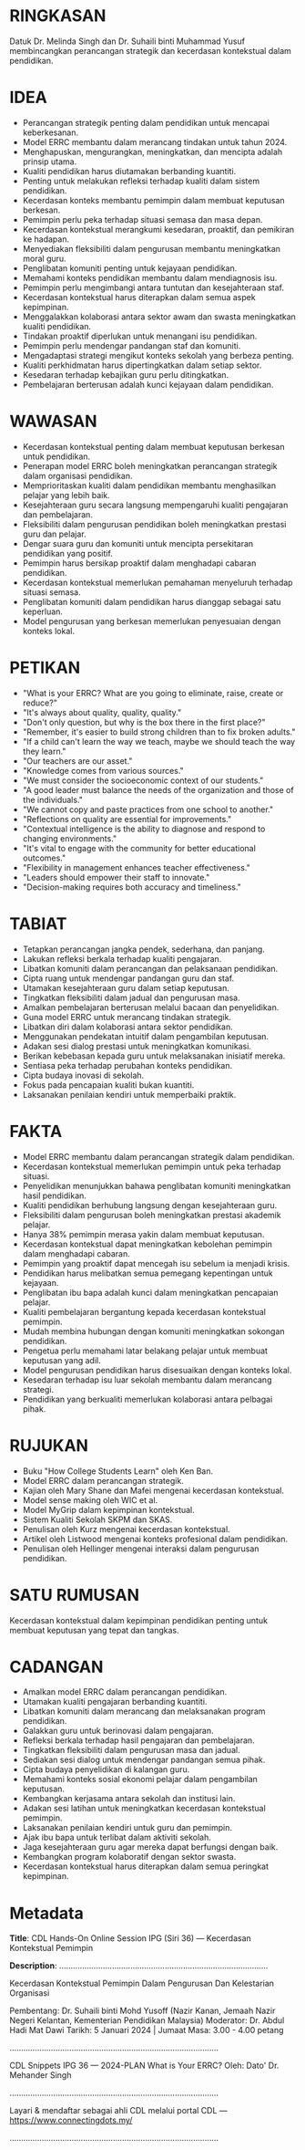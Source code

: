 # RINGKASAN
Datuk Dr. Melinda Singh dan Dr. Suhaili binti Muhammad Yusuf membincangkan perancangan strategik dan kecerdasan kontekstual dalam pendidikan.

# IDEA
- Perancangan strategik penting dalam pendidikan untuk mencapai keberkesanan.
- Model ERRC membantu dalam merancang tindakan untuk tahun 2024.
- Menghapuskan, mengurangkan, meningkatkan, dan mencipta adalah prinsip utama.
- Kualiti pendidikan harus diutamakan berbanding kuantiti.
- Penting untuk melakukan refleksi terhadap kualiti dalam sistem pendidikan.
- Kecerdasan konteks membantu pemimpin dalam membuat keputusan berkesan.
- Pemimpin perlu peka terhadap situasi semasa dan masa depan.
- Kecerdasan kontekstual merangkumi kesedaran, proaktif, dan pemikiran ke hadapan.
- Menyediakan fleksibiliti dalam pengurusan membantu meningkatkan moral guru.
- Penglibatan komuniti penting untuk kejayaan pendidikan.
- Memahami konteks pendidikan membantu dalam mendiagnosis isu.
- Pemimpin perlu mengimbangi antara tuntutan dan kesejahteraan staf.
- Kecerdasan kontekstual harus diterapkan dalam semua aspek kepimpinan.
- Menggalakkan kolaborasi antara sektor awam dan swasta meningkatkan kualiti pendidikan.
- Tindakan proaktif diperlukan untuk menangani isu pendidikan.
- Pemimpin perlu mendengar pandangan staf dan komuniti.
- Mengadaptasi strategi mengikut konteks sekolah yang berbeza penting.
- Kualiti perkhidmatan harus dipertingkatkan dalam setiap sektor.
- Kesedaran terhadap kebajikan guru perlu ditingkatkan.
- Pembelajaran berterusan adalah kunci kejayaan dalam pendidikan.

# WAWASAN
- Kecerdasan kontekstual penting dalam membuat keputusan berkesan untuk pendidikan.
- Penerapan model ERRC boleh meningkatkan perancangan strategik dalam organisasi pendidikan.
- Memprioritaskan kualiti dalam pendidikan membantu menghasilkan pelajar yang lebih baik.
- Kesejahteraan guru secara langsung mempengaruhi kualiti pengajaran dan pembelajaran.
- Fleksibiliti dalam pengurusan pendidikan boleh meningkatkan prestasi guru dan pelajar.
- Dengar suara guru dan komuniti untuk mencipta persekitaran pendidikan yang positif.
- Pemimpin harus bersikap proaktif dalam menghadapi cabaran pendidikan.
- Kecerdasan kontekstual memerlukan pemahaman menyeluruh terhadap situasi semasa.
- Penglibatan komuniti dalam pendidikan harus dianggap sebagai satu keperluan.
- Model pengurusan yang berkesan memerlukan penyesuaian dengan konteks lokal.

# PETIKAN
- "What is your ERRC? What are you going to eliminate, raise, create or reduce?"
- "It's always about quality, quality, quality."
- "Don't only question, but why is the box there in the first place?"
- "Remember, it's easier to build strong children than to fix broken adults."
- "If a child can't learn the way we teach, maybe we should teach the way they learn."
- "Our teachers are our asset."
- "Knowledge comes from various sources."
- "We must consider the socioeconomic context of our students."
- "A good leader must balance the needs of the organization and those of the individuals."
- "We cannot copy and paste practices from one school to another."
- "Reflections on quality are essential for improvements."
- "Contextual intelligence is the ability to diagnose and respond to changing environments."
- "It's vital to engage with the community for better educational outcomes."
- "Flexibility in management enhances teacher effectiveness."
- "Leaders should empower their staff to innovate."
- "Decision-making requires both accuracy and timeliness."

# TABIAT
- Tetapkan perancangan jangka pendek, sederhana, dan panjang.
- Lakukan refleksi berkala terhadap kualiti pengajaran.
- Libatkan komuniti dalam perancangan dan pelaksanaan pendidikan.
- Cipta ruang untuk mendengar pandangan guru dan staf.
- Utamakan kesejahteraan guru dalam setiap keputusan.
- Tingkatkan fleksibiliti dalam jadual dan pengurusan masa.
- Amalkan pembelajaran berterusan melalui bacaan dan penyelidikan.
- Guna model ERRC untuk merancang tindakan strategik.
- Libatkan diri dalam kolaborasi antara sektor pendidikan.
- Menggunakan pendekatan intuitif dalam pengambilan keputusan.
- Adakan sesi dialog prestasi untuk meningkatkan komunikasi.
- Berikan kebebasan kepada guru untuk melaksanakan inisiatif mereka.
- Sentiasa peka terhadap perubahan konteks pendidikan.
- Cipta budaya inovasi di sekolah.
- Fokus pada pencapaian kualiti bukan kuantiti.
- Laksanakan penilaian kendiri untuk memperbaiki praktik.

# FAKTA
- Model ERRC membantu dalam perancangan strategik dalam pendidikan.
- Kecerdasan kontekstual memerlukan pemimpin untuk peka terhadap situasi.
- Penyelidikan menunjukkan bahawa penglibatan komuniti meningkatkan hasil pendidikan.
- Kualiti pendidikan berhubung langsung dengan kesejahteraan guru.
- Fleksibiliti dalam pengurusan boleh meningkatkan prestasi akademik pelajar.
- Hanya 38% pemimpin merasa yakin dalam membuat keputusan.
- Kecerdasan kontekstual dapat meningkatkan kebolehan pemimpin dalam menghadapi cabaran.
- Pemimpin yang proaktif dapat mencegah isu sebelum ia menjadi krisis.
- Pendidikan harus melibatkan semua pemegang kepentingan untuk kejayaan.
- Penglibatan ibu bapa adalah kunci dalam meningkatkan pencapaian pelajar.
- Kualiti pembelajaran bergantung kepada kecerdasan kontekstual pemimpin.
- Mudah membina hubungan dengan komuniti meningkatkan sokongan pendidikan.
- Pengetua perlu memahami latar belakang pelajar untuk membuat keputusan yang adil.
- Model pengurusan pendidikan harus disesuaikan dengan konteks lokal.
- Kesedaran terhadap isu luar sekolah membantu dalam merancang strategi.
- Pendidikan yang berkualiti memerlukan kolaborasi antara pelbagai pihak.

# RUJUKAN
- Buku "How College Students Learn" oleh Ken Ban.
- Model ERRC dalam perancangan strategik.
- Kajian oleh Mary Shane dan Mafei mengenai kecerdasan kontekstual.
- Model sense making oleh WIC et al.
- Model MyGrip dalam kepimpinan kontekstual.
- Sistem Kualiti Sekolah SKPM dan SKAS.
- Penulisan oleh Kurz mengenai kecerdasan kontekstual.
- Artikel oleh Listwood mengenai konteks profesional dalam pendidikan.
- Penulisan oleh Hellinger mengenai interaksi dalam pengurusan pendidikan.

# SATU RUMUSAN
Kecerdasan kontekstual dalam kepimpinan pendidikan penting untuk membuat keputusan yang tepat dan tangkas.

# CADANGAN
- Amalkan model ERRC dalam perancangan pendidikan.
- Utamakan kualiti pengajaran berbanding kuantiti.
- Libatkan komuniti dalam merancang dan melaksanakan program pendidikan.
- Galakkan guru untuk berinovasi dalam pengajaran.
- Refleksi berkala terhadap hasil pengajaran dan pembelajaran.
- Tingkatkan fleksibiliti dalam pengurusan masa dan jadual.
- Sediakan sesi dialog untuk mendengar pandangan semua pihak.
- Cipta budaya penyelidikan di kalangan guru.
- Memahami konteks sosial ekonomi pelajar dalam pengambilan keputusan.
- Kembangkan kerjasama antara sekolah dan institusi lain.
- Adakan sesi latihan untuk meningkatkan kecerdasan kontekstual pemimpin.
- Laksanakan penilaian kendiri untuk guru dan pemimpin.
- Ajak ibu bapa untuk terlibat dalam aktiviti sekolah.
- Jaga kesejahteraan guru agar mereka dapat berfungsi dengan baik.
- Kembangkan program kolaboratif dengan sektor swasta.
- Kecerdasan kontekstual harus diterapkan dalam semua peringkat kepimpinan.

# Metadata
**Title**: CDL Hands-On Online Session IPG (Siri 36) — Kecerdasan Kontekstual Pemimpin

**Description**: ...........................................................................................

Kecerdasan Kontekstual Pemimpin Dalam Pengurusan Dan Kelestarian Organisasi

Pembentang: Dr. Suhaili binti Mohd Yusoff (Nazir Kanan, Jemaah Nazir Negeri Kelantan, Kementerian Pendidikan Malaysia)
Moderator: Dr. Abdul Hadi Mat Dawi 
Tarikh: 5 Januari 2024   |   Jumaat
Masa: 3.00 - 4.00 petang

...........................................................................................

CDL Snippets IPG 36 — 2024-PLAN What is Your ERRC?
Oleh: Dato' Dr. Mehander Singh

...........................................................................................

Layari & mendaftar sebagai ahli CDL melalui portal CDL — https://www.connectingdots.my/

...........................................................................................